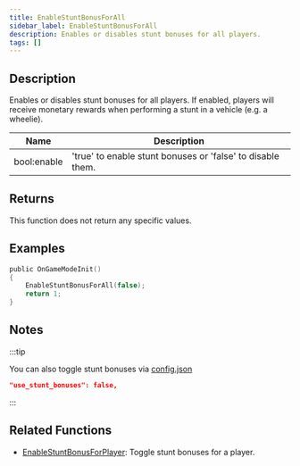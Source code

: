 ```yaml
---
title: EnableStuntBonusForAll
sidebar_label: EnableStuntBonusForAll
description: Enables or disables stunt bonuses for all players.
tags: []
---
```


## Description

Enables or disables stunt bonuses for all players. If enabled, players will receive monetary rewards when performing a stunt in a vehicle (e.g. a wheelie).

| Name        | Description                                                |
| ----------- | ---------------------------------------------------------- |
| bool:enable | 'true' to enable stunt bonuses or 'false' to disable them. |

## Returns

This function does not return any specific values.

## Examples

```c
public OnGameModeInit()
{
    EnableStuntBonusForAll(false);
    return 1;
}
```

## Notes

:::tip

You can also toggle stunt bonuses via [config.json](../../server/config.json)

```json
"use_stunt_bonuses": false,
```

:::

## Related Functions

- [EnableStuntBonusForPlayer](EnableStuntBonusForPlayer): Toggle stunt bonuses for a player.
